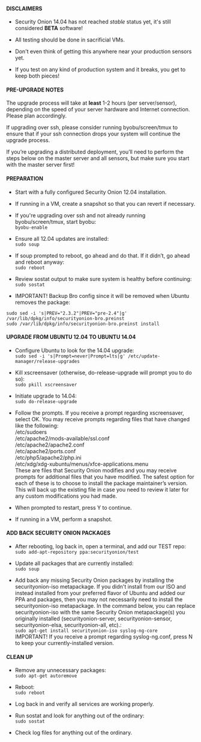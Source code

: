 #### DISCLAIMERS

* Security Onion 14.04 has not reached *stable* status yet, it's still considered **BETA** software!

* All testing should be done in sacrificial VMs.

* Don't even think of getting this anywhere near your production sensors yet.

* If you test on any kind of production system and it breaks, you get to keep both pieces!

#### PRE-UPGRADE NOTES

The upgrade process will take at **least** 1-2 hours (per server/sensor), depending on the speed of your server hardware and Internet connection.  Please plan accordingly.

If upgrading over ssh, please consider running byobu/screen/tmux to ensure that if your ssh connection drops your system will continue the upgrade process.

If you’re upgrading a distributed deployment, you’ll need to perform the steps below on the master server and all sensors, but make sure you start with the master server first!

#### PREPARATION
* Start with a fully configured Security Onion 12.04 installation.
* If running in a VM, create a snapshot so that you can revert if necessary.
* If you're upgrading over ssh and not already running byobu/screen/tmux, start byobu:  
`byobu-enable`

* Ensure all 12.04 updates are installed:  
`sudo soup`

* If soup prompted to reboot, go ahead and do that.  If it didn’t, go
ahead and reboot anyway:  
`sudo reboot`

* Review sostat output to make sure system is healthy before continuing:  
`sudo sostat`

* IMPORTANT! Backup Bro config since it will be removed when Ubuntu removes the package:  
```
sudo sed -i 's|PREV="2.3.2"|PREV="pre-2.4"|g' /var/lib/dpkg/info/securityonion-bro.preinst
sudo /var/lib/dpkg/info/securityonion-bro.preinst install
```

#### UPGRADE FROM UBUNTU 12.04 TO UBUNTU 14.04

* Configure Ubuntu to look for the 14.04 upgrade:  
`sudo sed -i 's|Prompt=never|Prompt=lts|g' /etc/update-manager/release-upgrades`

* Kill xscreensaver (otherwise, do-release-upgrade will prompt you to do so):  
`sudo pkill xscreensaver`

* Initiate upgrade to 14.04:  
`sudo do-release-upgrade`

* Follow the prompts. If you receive a prompt regarding xscreensaver, select OK. You may receive prompts regarding files that have changed like the following:  
/etc/sudoers  
/etc/apache2/mods-available/ssl.conf  
/etc/apache2/apache2.conf  
/etc/apache2/ports.conf  
/etc/php5/apache2/php.ini  
/etc/xdg/xdg-xubuntu/menus/xfce-applications.menu  
These are files that Security Onion modifies and you may receive prompts for additional files that you have modified. The safest option for each of these is to choose to install the package maintainer’s version. This will back up the existing file in case you need to review it later for any custom modifications you had made.  
* When prompted to restart, press Y to continue.
* If running in a VM, perform a snapshot.

#### ADD BACK SECURITY ONION PACKAGES

* After rebooting, log back in, open a terminal, and add our TEST repo:  
`sudo add-apt-repository ppa:securityonion/test`

* Update all packages that are currently installed:  
`sudo soup`

* Add back any missing Security Onion packages by installing the securityonion-iso metapackage.  If you didn't install from our ISO and instead installed from your preferred flavor of Ubuntu and added our PPA and packages, then you may not necessarily need to install the securityonion-iso metapackage. In the command below, you can replace securityonion-iso with the same Security Onion metapackage(s) you originally installed (securityonion-server, securityonion-sensor, securityonion-elsa, securityonion-all, etc).:  
`sudo apt-get install securityonion-iso syslog-ng-core`  
IMPORTANT! If you receive a prompt regarding syslog-ng.conf, press N to keep your currently-installed version.  

#### CLEAN UP

* Remove any unnecessary packages:  
`sudo apt-get autoremove`

* Reboot:  
`sudo reboot`

* Log back in and verify all services are working properly.

* Run sostat and look for anything out of the ordinary:  
`sudo sostat`

* Check log files for anything out of the ordinary.